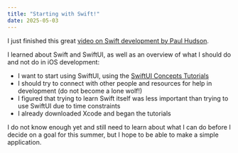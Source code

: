 ```yaml
---
title: "Starting with Swift!"
date: 2025-05-03
---
```


I just finished this great [video on Swift development by Paul Hudson](https://www.youtube.com/watch?v=HNXzcAwNqMc).

I learned about Swift and SwiftUI, as well as an overview of what I should do and not do in iOS development:

- I want to start using SwiftUI, using the [SwiftUI Concepts Tutorials](https://developer.apple.com/tutorials/swiftui-concepts)
- I should try to connect with other people and resources for help in development (do not become a lone wolf!)
- I figured that trying to learn Swift itself was less important than trying to use SwiftUI due to time constraints
- I already downloaded Xcode and began the tutorials

I do not know enough yet and still need to learn about what I can do before I decide on a goal for this summer, but I hope to be able to
make a simple application.
